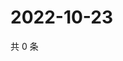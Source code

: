 # 2022-10-23

共 0 条

<!-- BEGIN WEIBO -->
<!-- 最后更新时间 Sun Oct 23 2022 07:01:24 GMT+0800 (China Standard Time) -->

<!-- END WEIBO -->
